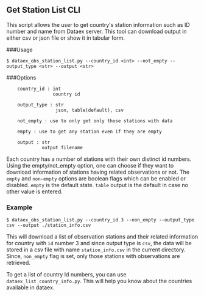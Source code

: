 ## Get Station List CLI

This script allows the user to get country's station information such as ID number and name from Dataex server. This tool can download output in either csv or json file or show it in tabular form.

###Usage
```
$ dataex_obs_station_list.py --country_id <int> --not_empty --output_type <str> --output <str>
```

###Options
```
    country_id : int
                 country id     

    output_type : str
                  json, table(default), csv    
                  
    not_empty : use to only get only those stations with data
    
    empty : use to get any station even if they are empty      

    output : str
             output filename

```

Each country has a number of stations with their own distinct id numbers. Using the empty/not_empty option, one can choose if they want to download information of stations having related observations or not. The `empty` and `non-empty` options are boolean flags which can be enabled or disabled. `empty` is the default state. 
`table` output is the default in case no other value is entered.


### Example
```
$ dataex_obs_station_list.py --country_id 3 --non_empty --output_type csv --output ./station_info.csv
```
This will download a list of observation stations and their related information for country with `id` number 3 and since output type is `csv`, the data will be stored in a csv file with name `station_info.csv` in the current directory. Since, `non_empty` flag is set, only those stations with observations are retrieved. 


To get a list of country Id numbers, you can use `dataex_list_country_info.py`. This will help you know about the countries available in dataex. 
